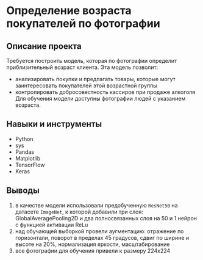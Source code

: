 # Определение возраста покупателей по фотографии

## Описание проекта
Требуется построить модель, которая по фотографии определит приблизительный возраст клиента. Эта модель позволит:
- анализировать покупки и предлагать товары, которые могут заинтересовать покупателей этой возрастной группы
- контролировать добросовестность кассиров при продаже алкоголя
Для обучения модели доступны фотографии людей с указанием возраста.

## Навыки и инструменты
- Python
- sys
- Pandas
- Matplotlib
- TensorFlow
- Keras

## Выводы
1. в качестве модели использовали предобученную `ResNet50` на датасете `ImageNet`, к которой добавили три слоя: GlobalAveragePooling2D и два полносвязанных слоя на 50 и 1 нейрон с функцией активации ReLu
1. над обучающей выборкой провели аугментацию: отражение по горизонтали, поворот в пределах 45 градусов, сдвиг по ширине и высоте на 20%, нормализация яркости, масштабирование
1. все фотографии для обучения привели к размеру 224x224 